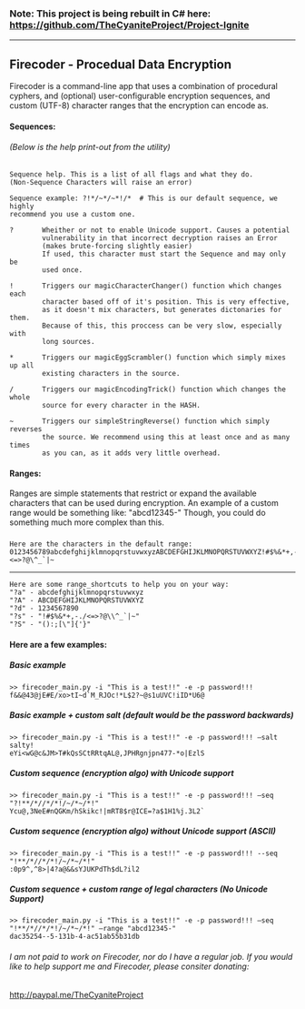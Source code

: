 ### Note: This project is being rebuilt in C# here: https://github.com/TheCyaniteProject/Project-Ignite
---
## Firecoder - Procedual Data Encryption

Firecoder is a command-line app that uses a combination of procedural cyphers, and (optional) user-configurable encryption sequences, and custom (UTF-8) character ranges that the encryption can encode as.

#### Sequences:

###### (Below is the help print-out from the utility)

    Sequence help. This is a list of all flags and what they do.
    (Non-Sequence Characters will raise an error)

    Sequence example: ?!*/~*/~*!/*  # This is our default sequence, we highly
    recommend you use a custom one.

    ?       Wheither or not to enable Unicode support. Causes a potential
            vulnerability in that incorrect decryption raises an Error
            (makes brute-forcing slightly easier)
            If used, this character must start the Sequence and may only be
            used once.

    !       Triggers our magicCharacterChanger() function which changes each
            character based off of it's position. This is very effective,
            as it doesn't mix characters, but generates dictonaries for them.
            Because of this, this proccess can be very slow, especially with
            long sources.

    *       Triggers our magicEggScrambler() function which simply mixes up all
            existing characters in the source.

    /       Triggers our magicEncodingTrick() function which changes the whole
            source for every character in the HASH.

    ~       Triggers our simpleStringReverse() function which simply reverses
            the source. We recommend using this at least once and as many times
            as you can, as it adds very little overhead.

#### Ranges:

Ranges are simple statements that restrict or expand the available characters that can be used during encryption. An example of a custom range would be something like: "abcd12345-" Though, you could do something much more complex than this.
### 

	Here are the characters in the default range:
	0123456789abcdefghijklmnopqrstuvwxyzABCDEFGHIJKLMNOPQRSTUVWXYZ!#$%&*+,-./:;<=>?@\^_`|~

---
	Here are some range_shortcuts to help you on your way:
	"?a" - abcdefghijklmnopqrstuvwxyz
	"?A" - ABCDEFGHIJKLMNOPQRSTUVWXYZ
	"?d" - 1234567890
	"?s" - "!#$%&*+,-./<=>?@\\^_`|~"
	"?S" - "():;[\"]{'}"


#### Here are a few examples:

##### Basic example
	>> firecoder_main.py -i "This is a test!!" -e -p password!!!
	f&&@43@jE#E/xo>tI~d`M_RJOc!*L$2?~@s1uUVC!iID*U6@

##### Basic example + custom salt (default would be the password backwards)
	>> firecoder_main.py -i "This is a test!!" -e -p password!!! —salt salty!
	eYi<wG@c&JM>T#kQsSCtRRtqAL@,JPHRgnjpn477-*o|EzlS

##### Custom sequence (encryption algo) with Unicode support
	>> firecoder_main.py -i "This is a test!!" -e -p password!!! —seq "?!**/*//*/*!/~/*~/*!"
	Ycu@,3NeE#nQGKm/hSkikc!|mRT8$r@ICE=?a$1H1%j.3L2`

##### Custom sequence (encryption algo) without Unicode support (ASCII)
	>> firecoder_main.py -i "This is a test!!" -e -p password!!! --seq "!**/*//*/*!/~/*~/*!"
	:0p9^,^8>|4?a@&&sYJUKPdTh$dL?il2

##### Custom sequence + custom range of legal characters (No Unicode Support)
	>> firecoder_main.py -i "This is a test!!" -e -p password!!! —seq "!**/*//*/*!/~/*~/*!" —range "abcd12345-"
	dac35254--5-131b-4-ac51ab55b31db

###### I am not paid to work on Firecoder, nor do I have a regular job. If you would like to help support me and Firecoder, please consiter donating:
http://paypal.me/TheCyaniteProject
